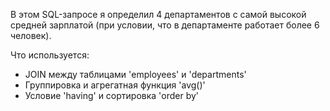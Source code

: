 В этом SQL-запросе я определил 4 департаментов с самой высокой средней зарплатой (при условии, что в департаменте работает более 6 человек).

Что используется:
- JOIN между таблицами 'employees' и 'departments'
- Группировка и агрегатная функция 'avg()'
- Условие 'having' и сортировка 'order by'

